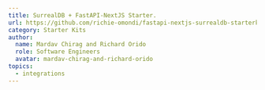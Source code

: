 ```yaml
---
title: SurrealDB + FastAPI-NextJS Starter.
url: https://github.com/richie-omondi/fastapi-nextjs-surrealdb-starterkit
category: Starter Kits
author:
  name: Mardav Chirag and Richard Orido
  role: Software Engineers
  avatar: mardav-chirag-and-richard-orido
topics:
  - integrations
---
```


